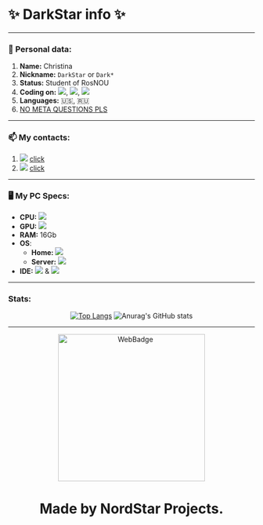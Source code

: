 # ✨ DarkStar info ✨
----
### 🧬 Personal data:
1. **Name:** Christina
2. **Nickname:** `DarkStar` or `Dark*`
3. **Status:** Student of RosNOU
4. **Coding on:** <img src="https://img.shields.io/badge/Node.js-43853D?style=square&logo=node.js&logoColor=white" />, <img src="https://img.shields.io/badge/C%2B%2B-00599C?style=square&logo=c%2B%2B&logoColor=white" />, <img src="https://img.shields.io/badge/JavaScript-323330?style=square&logo=javascript&logoColor=F7DF1E" />
5. **Languages:** 🇺🇸, 🇷🇺
6. [NO META QUESTIONS PLS](https://nometa.xyz/)
----
### 📫 My contacts:
1. <img src="https://img.shields.io/badge/Telegram-2CA5E0?style=square&logo=telegram&logoColor=white" /> [click](https://t.me/darkstardev)
2. <img src="https://img.shields.io/badge/website-000000?style=square&logo=About.me&logoColor=white" /> [click](https://StarProj.dev)
----
### 🖥️ My PC Specs:

+ **CPU:** <img src="https://img.shields.io/badge/Intel%20Core_i9_10th-0071C5?style=square&logo=intel&logoColor=white" />
+ **GPU:** <img src="https://img.shields.io/badge/NVIDIA-RTX4090-76B900?style=square&logo=nvidia&logoColor=white" />
+ **RAM:** 16Gb
+ **OS**:
    - **Home:** <img src="https://img.shields.io/badge/Windows_11-0078D6?style=square&logo=windows&logoColor=white" />
    - **Server:** <img src="https://img.shields.io/badge/Ubuntu_22.04.1_LTS-E95420?style=square&logo=ubuntu&logoColor=white" />
+ **IDE:** <img src="https://img.shields.io/badge/WebStorm-000000?style=square&logo=WebStorm&logoColor=white" /> & <img src="https://img.shields.io/badge/Delphi_RAD_Studio-B22222?style=square&logo=delphi&logoColor=white" />
----
### Stats:

<div align="center"> 
  
[![Top Langs](https://github-readme-stats-pearl-one.vercel.app/api/top-langs/?username=NordStarProj&theme=github_dark&show_icons=true)](https://github.com/StarProjDev/github-readme-stats)
![Anurag's GitHub stats](https://github-readme-stats-pearl-one.vercel.app/api?username=StarProjDev&show_icons=true&theme=github_dark&count_private=true)
  
</div>

----

<div align="center"> 
  <img src="StarProj.dev/img/logo.png" alt="WebBadge" border="0" height='300'>
  
<h1>Made by NordStar Projects.</h1>
</div>


<!---
StarProjDev/StarProjDev is a ✨ special ✨ repository because its `README.md` (this file) appears on your GitHub profile.
You can click the Preview link to take a look at your changes.
--->
